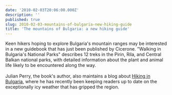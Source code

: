 ```yaml
---
date: '2010-02-03T20:06:00.000Z'
description: ''
published: true
slug: 2010-02-03-mountains-of-bulgaria-new-hiking-guide
title: 'The mountains of Bulgaria: a new hiking guide'
---
```


Keen hikers hoping to explore Bulgaria's mountain ranges may be interested in a new guidebook that has just been published by Cicerone. "Walking in Bulgaria's National Parks" describes 12 treks in the Pirin, Rila, and Central Balkan national parks, with detailed information about the plant and animal life likely to be encountered along the way. <br />
<br />
Julian Perry, the book's author, also maintains a blog about <a href="http://hiking-trekking-bulgaria.blogspot.com/">Hiking in Bulgaria</a>, where he has recently been keeping readers up to date on the exceptionally icy weather that has gripped the region.<br />
<br />